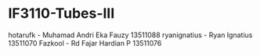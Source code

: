 IF3110-Tubes-III
===============
hotarufk - Muhamad Andri Eka Fauzy 13511088
ryanignatius - Ryan Ignatius 13511070
Fazkool - Rd Fajar Hardian P 13511076
